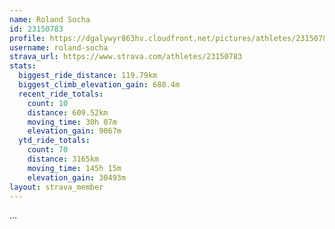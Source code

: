 ```yaml
---
name: Roland Socha
id: 23150783
profile: https://dgalywyr863hv.cloudfront.net/pictures/athletes/23150783/14745672/4/large.jpg
username: roland-socha
strava_url: https://www.strava.com/athletes/23150783
stats:
  biggest_ride_distance: 119.79km
  biggest_climb_elevation_gain: 688.4m
  recent_ride_totals:
    count: 10
    distance: 609.52km
    moving_time: 30h 07m
    elevation_gain: 9067m
  ytd_ride_totals:
    count: 70
    distance: 3165km
    moving_time: 145h 15m
    elevation_gain: 30493m
layout: strava_member
--- 
```

...
